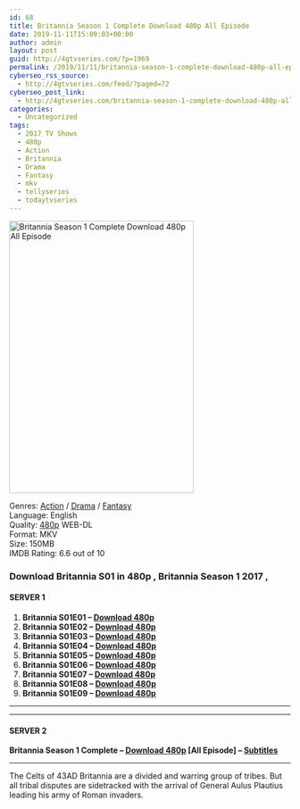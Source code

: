 ```yaml
---
id: 68
title: Britannia Season 1 Complete Download 480p All Episode
date: 2019-11-11T15:09:03+00:00
author: admin
layout: post
guid: http://4gtvseries.com/?p=1969
permalink: /2019/11/11/britannia-season-1-complete-download-480p-all-episode/
cyberseo_rss_source:
  - http://4gtvseries.com/feed/?paged=72
cyberseo_post_link:
  - http://4gtvseries.com/britannia-season-1-complete-download-480p-all-episode/
categories:
  - Uncategorized
tags:
  - 2017 TV Shows
  - 480p
  - Action
  - Britannia
  - Drama
  - Fantasy
  - mkv
  - tellyseries
  - todaytvseries
---
```

<img loading="lazy" class="aligncenter" src="https://1.bp.blogspot.com/-9bJMVP0NxPA/Xcl4z-aC2dI/AAAAAAAAAMA/ECAvkJVJHJ4tpBd1d1_12IudnV6pJHhNwCK4BGAYYCw/s1600/Britannia%2BSeason%2B1.jpg" alt="Britannia Season 1 Complete Download 480p All Episode" width="330" height="488" />

Genres: <a href="http://4gtvseries.com/tag/action/" data-wpel-link="internal">Action</a> /&nbsp;<a href="http://4gtvseries.com/tag/drama/" data-wpel-link="internal">Drama</a> / <a href="http://4gtvseries.com/tag/fantasy/" data-wpel-link="internal">Fantasy</a>  
Language: English  
Quality:&nbsp;<a href="http://4gtvseries.com/tag/480p/" data-wpel-link="internal">480p</a> WEB-DL  
Format: MKV  
Size: 150MB  
IMDB Rating: 6.6 out of 10

### **Download Britannia S01 in 480p , Britannia Season 1 2017 ,&nbsp;**

#### <span><strong>SERVER 1</strong></span>

  1. **Britannia S01E01 – <a href="http://slink.dl480p.xyz/L151gI" data-wpel-link="external" target="_blank" rel="nofollow external noopener noreferrer" class="wpel-icon-left"><i class="wpel-icon fa fa-download" aria-hidden="true"></i>Download 480p</a>**
  2. **Britannia S01E02 – <a href="http://slink.dl480p.xyz/NzPx8" data-wpel-link="external" target="_blank" rel="nofollow external noopener noreferrer" class="wpel-icon-left"><i class="wpel-icon fa fa-download" aria-hidden="true"></i>Download 480p</a>**
  3. **Britannia S01E03 – <a href="http://slink.dl480p.xyz/V7we2" data-wpel-link="external" target="_blank" rel="nofollow external noopener noreferrer" class="wpel-icon-left"><i class="wpel-icon fa fa-download" aria-hidden="true"></i>Download 480p</a>**
  4. **Britannia S01E04 – <a href="http://slink.dl480p.xyz/hrLU6tml" data-wpel-link="external" target="_blank" rel="nofollow external noopener noreferrer" class="wpel-icon-left"><i class="wpel-icon fa fa-download" aria-hidden="true"></i>Download 480p</a>**
  5. **Britannia S01E05 – <a href="http://slink.dl480p.xyz/WoJU4" data-wpel-link="external" target="_blank" rel="nofollow external noopener noreferrer" class="wpel-icon-left"><i class="wpel-icon fa fa-download" aria-hidden="true"></i>Download 480p</a>**
  6. **Britannia S01E06 – <a href="http://slink.dl480p.xyz/Gl6SOy0n" data-wpel-link="external" target="_blank" rel="nofollow external noopener noreferrer" class="wpel-icon-left"><i class="wpel-icon fa fa-download" aria-hidden="true"></i>Download 480p</a>**
  7. **Britannia S01E07 – <a href="http://slink.dl480p.xyz/smHrC" data-wpel-link="external" target="_blank" rel="nofollow external noopener noreferrer" class="wpel-icon-left"><i class="wpel-icon fa fa-download" aria-hidden="true"></i>Download 480p</a>**
  8. **Britannia S01E08 – <a href="http://slink.dl480p.xyz/3KS9z2" data-wpel-link="external" target="_blank" rel="nofollow external noopener noreferrer" class="wpel-icon-left"><i class="wpel-icon fa fa-download" aria-hidden="true"></i>Download 480p</a>**
  9. **Britannia S01E09 – <a href="http://slink.dl480p.xyz/ELfCLvm" data-wpel-link="external" target="_blank" rel="nofollow external noopener noreferrer" class="wpel-icon-left"><i class="wpel-icon fa fa-download" aria-hidden="true"></i>Download 480p</a>**

* * *

* * *

#### <span><strong>SERVER 2</strong></span>

**Britannia Season 1 Complete – <a href="http://dl480p.xyz/1806/" data-wpel-link="external" target="_blank" rel="nofollow external noopener noreferrer" class="wpel-icon-left"><i class="wpel-icon fa fa-download" aria-hidden="true"></i>Download 480p</a> [All Episode] – <a href="https://subscene.com/subtitles/britannia" data-wpel-link="external" target="_blank" rel="nofollow external noopener noreferrer" class="wpel-icon-left"><i class="wpel-icon fa fa-download" aria-hidden="true"></i>Subtitles</a>**

* * *

The Celts of 43AD Britannia are a divided and warring group of tribes. But all tribal disputes are sidetracked with the arrival of General Aulus Plautius leading his army of Roman invaders.

<div align="center">
</div>